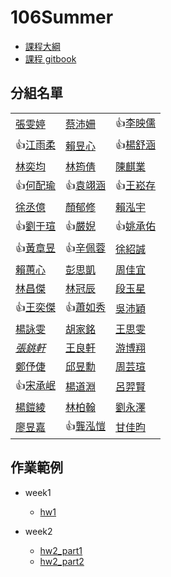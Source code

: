 # 106Summer

- [課程大綱](http://www.n2.org.tw/pub/uploads/8N2033_臺大_蔡芸琤_資料科學程式設計0426.pdf)
- [課程 gitbook](https://n2-data-science-programming.gitbook.io/rsummer/)

## 分組名單
| | | |
--|--|--
[張雯婷](https://github.com/1221cc/123456) | [蔡沛姍](https://github.com/Pei4/Exercise) | :thumbsup:[李映儒](https://github.com/Lulu-Lee/106-Summer-Class)| 
:thumbsup:[江雨柔](https://github.com/stephanie0324/01) | [賴昱心](https://github.com/SafiaLai/Test.git) | :thumbsup:[楊舒涵](https://github.com/yshuhan/project) | 
[林奕均](https://github.com/yichunchloe/2018-Summer-CSX-RProject) | [林筠倩](https://github.com/linicelock/CS-X-summer-2018) | [陳麒業](https://github.com/Gsus4/CSX_Summer_2018) | 
:thumbsup:[何配瑜](https://github.com/pd1921/CSX_RProject_2018) | :thumbsup:[袁翊涵](https://github.com/Rcatgaze/b06702016) | :thumbsup:[王崧存](https://github.com/B10604106/B10604106) | 
[徐丞億](https://github.com/bwychenyi/CSX_RProject_Summer_2018) | [顏郁修](https://github.com/willsonyen/CSX_RProject_Summer_2018) | [賴泓宇](https://github.com/Austinlaiaccount/2018summerrproject) | 
:thumbsup:[劉于瑄](https://github.com/yuly830914/CSX_RProject) | :thumbsup:[嚴婗](https://github.com/nicoleyen/ex1) | :thumbsup:[姚承佑](https://github.com/pccuyao/Example) | 
:thumbsup:[黃章昱](https://github.com/jack2012aa/CSX-R-project) | :thumbsup:[辛佩蓉](https://github.com/PeijungHsin/CSXsppjhsin) | [徐紹誠](https://github.com/Ipasss/example) | 
[賴蕙心](https://github.com/rwg00201/002) | [彭思凱](https://github.com/Ashley3477/Ashley) | [周佳宜](https://github.com/daisychou1995/daisy) | 
[林昌傑](https://github.com/Jerry882612/Jerry882612) | [林冠辰](https://github.com/tedlinx/CSX_RProject_summer_2018) | [段玉星](http://github.com/tuanstar90208/stardog) | 
:thumbsup:[王奕傑](https://github.com/ericwang1998/CSX_RProject_Summer_2018) | :thumbsup:[蕭如秀](https://github.com/ruxiuhsiao/homework) | [吳沛穎](https://github.com/peiyingwu0705/-) | 
[楊詠雯](https://github.com/YongWen-Yang/example) | [胡家銘](https://github.com/jiaminghummc110610014/Example) | [王思雯](https://github.com/abcxzew/Example) | 
_[張銚軒]()_ | [王良軒](https://github.com/jason10130021/R18) | [游博翔](https://github.com/cartus0910/2018SUMMER_R) | 
[鄭伃倢](https://github.com/minikitty2926/yujie) | [邱昱勳](https://github.com/retx/CHIU-YU-HSUN) | [周芸瑄](https://github.com/chouyunhsuan/chou) | 
:thumbsup:[宋承岷](https://github.com/marksong1105/CSX_RProject_Summer_2018) | [楊道淵](https://github.com/bearhugdao/CSX_RProject_summer_2018/) | [呂羿賢](https://github.com/luyihsien/CSX_RProject_Spring_2018) | 
[楊鎧綾](https://github.com/yangkailing/example) | [林柏翰](https://github.com/Bo-Han/NTU-R) | [劉永澤](https://github.com/Ryanliu89/RyanLiu-R) | 
[廖昱嘉](https://github.com/icedragon5235/ntu-cs-x) | :thumbsup:[龔泓愷](https://github.com/Bourbon0212/NTU-CS-X) | [甘佳昀](https://github.com/clairekan/NTU_R) |


## 作業範例

- week1
  - [hw1](https://ntu-csx-datascience.github.io/106Summer/week1/hw1.html)

- week2
  - [hw2_part1](https://ntu-csx-datascience.github.io/106Summer/week2/ggplot2Example.html)
  - [hw2_part2](https://ntu-csx-datascience.github.io/106Summer/week2/textMining.html)
